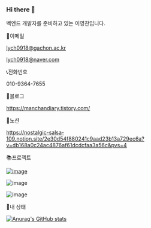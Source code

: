 ### Hi there 👋
벡엔드 개발자를 준비하고 있는 이영찬입니다.

📧이메일

lych0918@gachon.ac.kr

lych0918@naver.com

📞전화번호

010-9364-7655

📑블로그

https://manchandiary.tistory.com/

📝노션

https://nostalgic-salsa-109.notion.site/2e30d54f880241c9aad23b13a729ec6a?v=db168a0c24ac4876af61dcdcfaa3a56c&pvs=4

📚프로젝트

[![image](https://github.com/ManchanTime/ManchanTime/assets/127479677/ead10ab7-efc5-405a-966d-6a1b2d40d0ca)](https://github.com/SystemArchitecture-ProPlat/ProPlat)

![image](https://github.com/ManchanTime/ManchanTime/assets/127479677/cb758a58-d155-4200-a3d2-45ae132ece65)

![image](https://github.com/ManchanTime/ManchanTime/assets/127479677/4acb5811-d660-4c90-9c41-ee35def3d176)


👶내 상태

[![Anurag's GitHub stats](https://github-readme-stats.vercel.app/api?username=ManchanTime)](https://github.com/anuraghazra/github-readme-stats)
